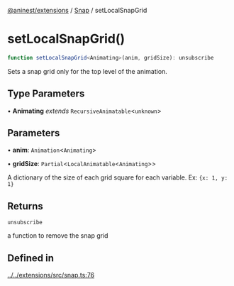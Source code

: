 [@aninest/extensions](../../index.md) / [Snap](../index.md) / setLocalSnapGrid

# setLocalSnapGrid()

```ts
function setLocalSnapGrid<Animating>(anim, gridSize): unsubscribe
```

Sets a snap grid only for the top level of the animation.

## Type Parameters

• **Animating** *extends* `RecursiveAnimatable`\<`unknown`\>

## Parameters

• **anim**: `Animation`\<`Animating`\>

• **gridSize**: `Partial`\<`LocalAnimatable`\<`Animating`\>\>

A dictionary of the size of each grid square for each variable. Ex: `{x: 1, y: 1}`

## Returns

`unsubscribe`

a function to remove the snap grid

## Defined in

[../../extensions/src/snap.ts:76](https://github.com/zphrs/aninest/blob/638398f3759b1c9c8747db3d93d805b9d84d9bf5/extensions/src/snap.ts#L76)
